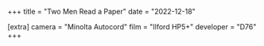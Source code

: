 +++
title =  "Two Men Read a Paper"
date =  "2022-12-18"

[extra]
camera = "Minolta Autocord"
film =  "Ilford HP5+"
developer =  "D76"
+++
